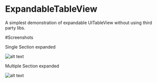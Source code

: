 # ExpandableTableView
A simplest demonstration of expandable UITableView without using third party libs.


#Screenshots

Single Section expanded

![alt text](https://github.com/iOSCuriosity/ExpandableTableView/blob/master/ExpandableTableView/Preview_singleExpanded.png)

Multiple Section expanded

![alt text](https://github.com/iOSCuriosity/ExpandableTableView/blob/master/ExpandableTableView/Preview_multipleExpanded.png)
